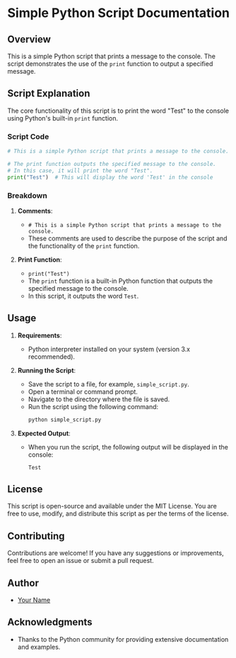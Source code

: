 # Simple Python Script Documentation

## Overview
This is a simple Python script that prints a message to the console. The script demonstrates the use of the `print` function to output a specified message.

## Script Explanation
The core functionality of this script is to print the word "Test" to the console using Python's built-in `print` function.

### Script Code
```python
# This is a simple Python script that prints a message to the console.

# The print function outputs the specified message to the console.
# In this case, it will print the word "Test".
print("Test")  # This will display the word 'Test' in the console
```

### Breakdown
1. **Comments**:
    - `# This is a simple Python script that prints a message to the console.`
    - These comments are used to describe the purpose of the script and the functionality of the `print` function.
  
2. **Print Function**:
    - `print("Test")`
    - The `print` function is a built-in Python function that outputs the specified message to the console.
    - In this script, it outputs the word `Test`.

## Usage
1. **Requirements**:
    - Python interpreter installed on your system (version 3.x recommended).

2. **Running the Script**:
    - Save the script to a file, for example, `simple_script.py`.
    - Open a terminal or command prompt.
    - Navigate to the directory where the file is saved.
    - Run the script using the following command:
      ```sh
      python simple_script.py
      ```

3. **Expected Output**:
    - When you run the script, the following output will be displayed in the console:
      ```
      Test
      ```

## License
This script is open-source and available under the MIT License. You are free to use, modify, and distribute this script as per the terms of the license.

## Contributing
Contributions are welcome! If you have any suggestions or improvements, feel free to open an issue or submit a pull request.

## Author
* [Your Name](https://github.com/your-github-username)

## Acknowledgments
- Thanks to the Python community for providing extensive documentation and examples.